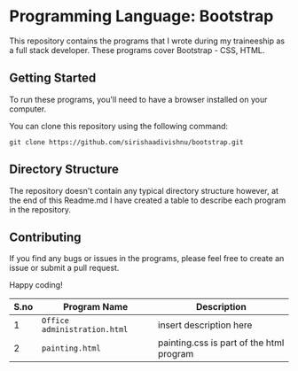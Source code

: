 # Programming Language: Bootstrap

This repository contains the programs that I wrote during my traineeship as a full stack developer. These programs cover Bootstrap - CSS, HTML.

## Getting Started

To run these programs, you'll need to have a browser installed on your computer.

You can clone this repository using the following command:

```
git clone https://github.com/sirishaadivishnu/bootstrap.git
```

## Directory Structure

The repository doesn't contain any typical directory structure however, at the end of this Readme.md I have created a table to describe each program in the repository.

## Contributing

If you find any bugs or issues in the programs, please feel free to create an issue or submit a pull request.

Happy coding!



| S.no  | Program Name | Description |
| ------------- | ------------- | ------------- |
| 1  | `Office administration.html`  | insert description here  |
| 2  | `painting.html`  | painting.css is part of the html program  |
